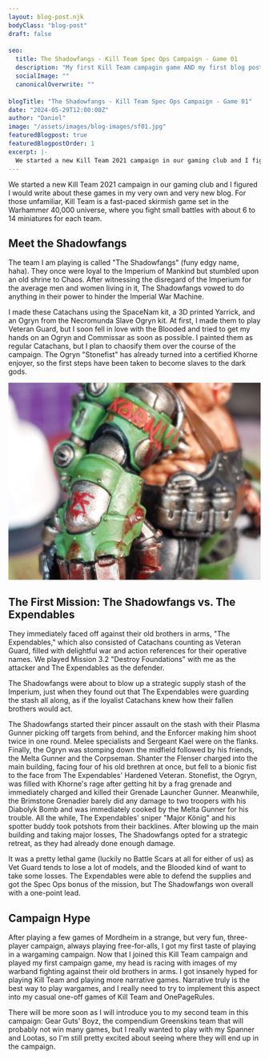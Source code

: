 ```yaml
---
layout: blog-post.njk
bodyClass: "blog-post"
draft: false

seo:
  title: The Shadowfangs - Kill Team Spec Ops Campaign - Game 01
  description: "My first Kill Team campagin game AND my first blog post."
  socialImage: ""
  canonicalOverwrite: ""

blogTitle: "The Shadowfangs - Kill Team Spec Ops Campaign - Game 01"
date: "2024-05-29T12:00:00Z"
author: "Daniel"
image: "/assets/images/blog-images/sf01.jpg"
featuredBlogpost: true
featuredBlogpostOrder: 1
excerpt: |-
  We started a new Kill Team 2021 campaign in our gaming club and I figured I would write about these games in my very own and very new blog.
---
```


We started a new Kill Team 2021 campaign in our gaming club and I figured I would write about these games in my very own and very new blog. For those unfamiliar, Kill Team is a fast-paced skirmish game set in the Warhammer 40,000 universe, where you fight small battles with about 6 to 14 miniatures for each team.

## Meet the Shadowfangs

The team I am playing is called "The Shadowfangs" (funy edgy name, haha). They once were loyal to the Imperium of Mankind but stumbled upon an old shrine to Chaos. After witnessing the disregard of the Imperium for the average men and women living in it, The Shadowfangs vowed to do anything in their power to hinder the Imperial War Machine.

I made these Catachans using the SpaceNam kit, a 3D printed Yarrick, and an Ogryn from the Necromunda Slave Ogryn kit. At first, I made them to play Veteran Guard, but I soon fell in love with the Blooded and tried to get my hands on an Ogryn and Commissar as soon as possible. I painted them as regular Catachans, but I plan to chaosify them over the course of the campaign. The Ogryn "Stonefist" has already turned into a certified Khorne enjoyer, so the first steps have been taken to become slaves to the dark gods.

![](/assets/images/blog-images/khorne-enjoyer.jpg)

## The First Mission: The Shadowfangs vs. The Expendables

They immediately faced off against their old brothers in arms, "The Expendables," which also consisted of Catachans counting as Veteran Guard, filled with delightful war and action references for their operative names. We played Mission 3.2 "Destroy Foundations" with me as the attacker and The Expendables as the defender.

The Shadowfangs were about to blow up a strategic supply stash of the Imperium, just when they found out that The Expendables were guarding the stash all along, as if the loyalist Catachans knew how their fallen brothers would act.

The Shadowfangs started their pincer assault on the stash with their Plasma Gunner picking off targets from behind, and the Enforcer making him shoot twice in one round. Melee specialists and Sergeant Kael were on the flanks. Finally, the Ogryn was stomping down the midfield followed by his friends, the Melta Gunner and the Corpseman. Shanter the Flenser charged into the main building, facing four of his old brethren at once, but fell to a bionic fist to the face from The Expendables' Hardened Veteran. Stonefist, the Ogryn, was filled with Khorne's rage after getting hit by a frag grenade and immediately charged and killed their Grenade Launcher Gunner. Meanwhile, the Brimstone Grenadier barely did any damage to two troopers with his Diabolyk Bomb and was immediately cooked by the Melta Gunner for his trouble. All the while, The Expendables' sniper "Major König" and his spotter buddy took potshots from their backlines. After blowing up the main building and taking major losses, The Shadowfangs opted for a strategic retreat, as they had already done enough damage.

It was a pretty lethal game (luckily no Battle Scars at all for either of us) as Vet Guard tends to lose a lot of models, and the Blooded kind of want to take some losses. The Expendables were able to defend the supplies and got the Spec Ops bonus of the mission, but The Shadowfangs won overall with a one-point lead.

## Campaign Hype

After playing a few games of Mordheim in a strange, but very fun, three-player campaign, always playing free-for-alls, I got my first taste of playing in a wargaming campaign. Now that I joined this Kill Team campaign and played my first campaign game, my head is racing with images of my warband fighting against their old brothers in arms. I got insanely hyped for playing Kill Team and playing more narrative games. Narrative truly is the best way to play wargames, and I really need to try to implement this aspect into my casual one-off games of Kill Team and OnePageRules.

There will be more soon as I will introduce you to my second team in this campaign: Gear Guts' Boyz, the compendium Greenskins team that will probably not win many games, but I really wanted to play with my Spanner and Lootas, so I'm still pretty excited about seeing where they will end up in the campaign.